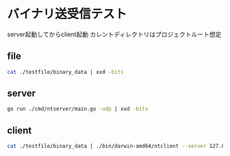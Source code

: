 # バイナリ送受信テスト

server起動してからclient起動
カレントディレクトリはプロジェクトルート想定

## file

```bash
cat ./testfile/binary_data | xxd -bits
```

## server

```bash
go run ./cmd/ntserver/main.go -udp | xxd -bits
```

## client

```bash
cat ./testfile/binary_data | ./bin/darwin-amd64/ntclient --server 127.0.0.1 --port 8080 -udp

```
